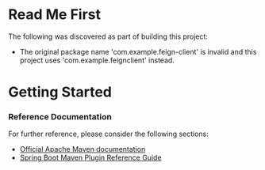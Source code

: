 # Read Me First
The following was discovered as part of building this project:

* The original package name 'com.example.feign-client' is invalid and this project uses 'com.example.feignclient' instead.

# Getting Started

### Reference Documentation
For further reference, please consider the following sections:

* [Official Apache Maven documentation](https://maven.apache.org/guides/index.html)
* [Spring Boot Maven Plugin Reference Guide](https://docs.spring.io/spring-boot/docs/2.2.4.RELEASE/maven-plugin/)


